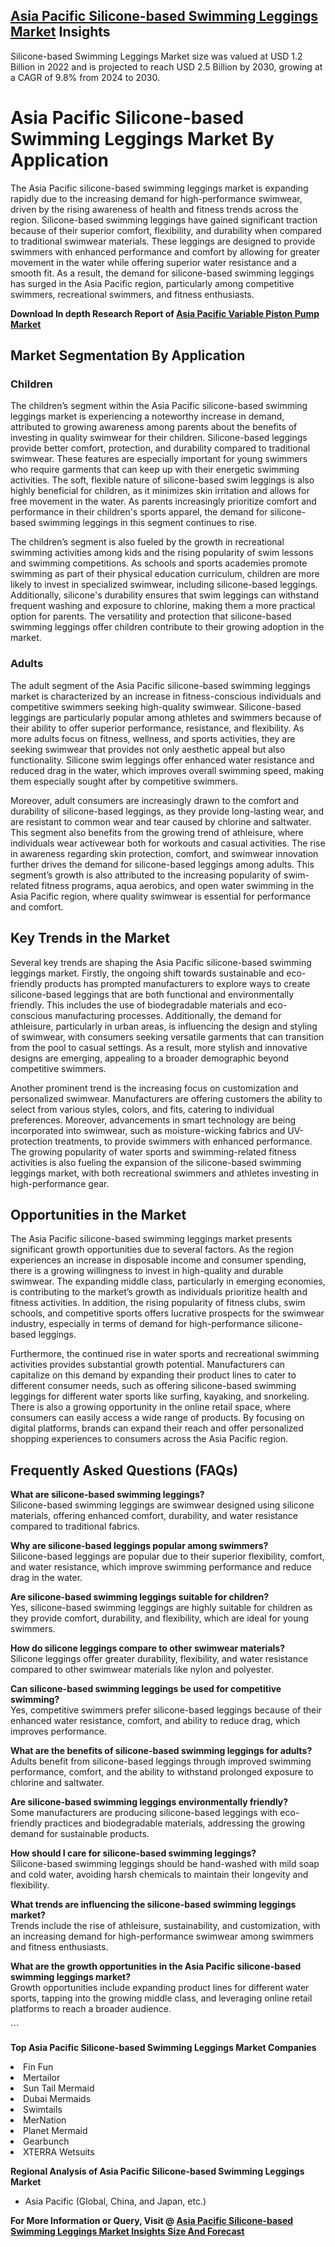 <h2><a href="https://www.verifiedmarketreports.com/download-sample/?rid=301478&amp;utm_source=Github-Feb&amp;utm_medium=225" target="_blank">Asia Pacific Silicone-based Swimming Leggings Market</a> Insights</h2><p>Silicone-based Swimming Leggings Market size was valued at USD 1.2 Billion in 2022 and is projected to reach USD 2.5 Billion by 2030, growing at a CAGR of 9.8% from 2024 to 2030.</p><p><h1>Asia Pacific Silicone-based Swimming Leggings Market By Application</h1> <p>The Asia Pacific silicone-based swimming leggings market is expanding rapidly due to the increasing demand for high-performance swimwear, driven by the rising awareness of health and fitness trends across the region. Silicone-based swimming leggings have gained significant traction because of their superior comfort, flexibility, and durability when compared to traditional swimwear materials. These leggings are designed to provide swimmers with enhanced performance and comfort by allowing for greater movement in the water while offering superior water resistance and a smooth fit. As a result, the demand for silicone-based swimming leggings has surged in the Asia Pacific region, particularly among competitive swimmers, recreational swimmers, and fitness enthusiasts.</p> <p><p><strong>Download In depth Research Report of <a href="https://www.verifiedmarketreports.com/download-sample/?rid=236118&amp;utm_source=Pulse-Dec&amp;utm_medium=225" target="_blank">Asia Pacific Variable Piston Pump Market</a></strong></p></p> <h2>Market Segmentation By Application</h2> <h3>Children</h3> <p>The children’s segment within the Asia Pacific silicone-based swimming leggings market is experiencing a noteworthy increase in demand, attributed to growing awareness among parents about the benefits of investing in quality swimwear for their children. Silicone-based leggings provide better comfort, protection, and durability compared to traditional swimwear. These features are especially important for young swimmers who require garments that can keep up with their energetic swimming activities. The soft, flexible nature of silicone-based swim leggings is also highly beneficial for children, as it minimizes skin irritation and allows for free movement in the water. As parents increasingly prioritize comfort and performance in their children's sports apparel, the demand for silicone-based swimming leggings in this segment continues to rise.</p> <p>The children’s segment is also fueled by the growth in recreational swimming activities among kids and the rising popularity of swim lessons and swimming competitions. As schools and sports academies promote swimming as part of their physical education curriculum, children are more likely to invest in specialized swimwear, including silicone-based leggings. Additionally, silicone's durability ensures that swim leggings can withstand frequent washing and exposure to chlorine, making them a more practical option for parents. The versatility and protection that silicone-based swimming leggings offer children contribute to their growing adoption in the market.</p> <h3>Adults</h3> <p>The adult segment of the Asia Pacific silicone-based swimming leggings market is characterized by an increase in fitness-conscious individuals and competitive swimmers seeking high-quality swimwear. Silicone-based leggings are particularly popular among athletes and swimmers because of their ability to offer superior performance, resistance, and flexibility. As more adults focus on fitness, wellness, and sports activities, they are seeking swimwear that provides not only aesthetic appeal but also functionality. Silicone swim leggings offer enhanced water resistance and reduced drag in the water, which improves overall swimming speed, making them especially sought after by competitive swimmers.</p> <p>Moreover, adult consumers are increasingly drawn to the comfort and durability of silicone-based leggings, as they provide long-lasting wear, and are resistant to common wear and tear caused by chlorine and saltwater. This segment also benefits from the growing trend of athleisure, where individuals wear activewear both for workouts and casual activities. The rise in awareness regarding skin protection, comfort, and swimwear innovation further drives the demand for silicone-based leggings among adults. This segment’s growth is also attributed to the increasing popularity of swim-related fitness programs, aqua aerobics, and open water swimming in the Asia Pacific region, where quality swimwear is essential for performance and comfort.</p> <h2>Key Trends in the Market</h2> <p>Several key trends are shaping the Asia Pacific silicone-based swimming leggings market. Firstly, the ongoing shift towards sustainable and eco-friendly products has prompted manufacturers to explore ways to create silicone-based leggings that are both functional and environmentally friendly. This includes the use of biodegradable materials and eco-conscious manufacturing processes. Additionally, the demand for athleisure, particularly in urban areas, is influencing the design and styling of swimwear, with consumers seeking versatile garments that can transition from the pool to casual settings. As a result, more stylish and innovative designs are emerging, appealing to a broader demographic beyond competitive swimmers.</p> <p>Another prominent trend is the increasing focus on customization and personalized swimwear. Manufacturers are offering customers the ability to select from various styles, colors, and fits, catering to individual preferences. Moreover, advancements in smart technology are being incorporated into swimwear, such as moisture-wicking fabrics and UV-protection treatments, to provide swimmers with enhanced performance. The growing popularity of water sports and swimming-related fitness activities is also fueling the expansion of the silicone-based swimming leggings market, with both recreational swimmers and athletes investing in high-performance gear.</p> <h2>Opportunities in the Market</h2> <p>The Asia Pacific silicone-based swimming leggings market presents significant growth opportunities due to several factors. As the region experiences an increase in disposable income and consumer spending, there is a growing willingness to invest in high-quality and durable swimwear. The expanding middle class, particularly in emerging economies, is contributing to the market’s growth as individuals prioritize health and fitness activities. In addition, the rising popularity of fitness clubs, swim schools, and competitive sports offers lucrative prospects for the swimwear industry, especially in terms of demand for high-performance silicone-based leggings.</p> <p>Furthermore, the continued rise in water sports and recreational swimming activities provides substantial growth potential. Manufacturers can capitalize on this demand by expanding their product lines to cater to different consumer needs, such as offering silicone-based swimming leggings for different water sports like surfing, kayaking, and snorkeling. There is also a growing opportunity in the online retail space, where consumers can easily access a wide range of products. By focusing on digital platforms, brands can expand their reach and offer personalized shopping experiences to consumers across the Asia Pacific region.</p> <h2>Frequently Asked Questions (FAQs)</h2> <p><b>What are silicone-based swimming leggings?</b><br>Silicone-based swimming leggings are swimwear designed using silicone materials, offering enhanced comfort, durability, and water resistance compared to traditional fabrics.</p> <p><b>Why are silicone-based leggings popular among swimmers?</b><br>Silicone-based leggings are popular due to their superior flexibility, comfort, and water resistance, which improve swimming performance and reduce drag in the water.</p> <p><b>Are silicone-based swimming leggings suitable for children?</b><br>Yes, silicone-based swimming leggings are highly suitable for children as they provide comfort, durability, and flexibility, which are ideal for young swimmers.</p> <p><b>How do silicone leggings compare to other swimwear materials?</b><br>Silicone leggings offer greater durability, flexibility, and water resistance compared to other swimwear materials like nylon and polyester.</p> <p><b>Can silicone-based swimming leggings be used for competitive swimming?</b><br>Yes, competitive swimmers prefer silicone-based leggings because of their enhanced water resistance, comfort, and ability to reduce drag, which improves performance.</p> <p><b>What are the benefits of silicone-based swimming leggings for adults?</b><br>Adults benefit from silicone-based leggings through improved swimming performance, comfort, and the ability to withstand prolonged exposure to chlorine and saltwater.</p> <p><b>Are silicone-based swimming leggings environmentally friendly?</b><br>Some manufacturers are producing silicone-based leggings with eco-friendly practices and biodegradable materials, addressing the growing demand for sustainable products.</p> <p><b>How should I care for silicone-based swimming leggings?</b><br>Silicone-based swimming leggings should be hand-washed with mild soap and cold water, avoiding harsh chemicals to maintain their longevity and flexibility.</p> <p><b>What trends are influencing the silicone-based swimming leggings market?</b><br>Trends include the rise of athleisure, sustainability, and customization, with an increasing demand for high-performance swimwear among swimmers and fitness enthusiasts.</p> <p><b>What are the growth opportunities in the Asia Pacific silicone-based swimming leggings market?</b><br>Growth opportunities include expanding product lines for different water sports, tapping into the growing middle class, and leveraging online retail platforms to reach a broader audience.</p> ```</p><p><strong>Top Asia Pacific Silicone-based Swimming Leggings Market Companies</strong></p><div data-test-id=""><p><li>Fin Fun</li><li> Mertailor</li><li> Sun Tail Mermaid</li><li> Dubai Mermaids</li><li> Swimtails</li><li> MerNation</li><li> Planet Mermaid</li><li> Gearbunch</li><li> XTERRA Wetsuits</li></p><div><strong>Regional Analysis of&nbsp;Asia Pacific Silicone-based Swimming Leggings Market</strong></div><ul><li dir="ltr"><p dir="ltr">Asia Pacific (Global, China, and Japan, etc.)</p></li></ul><p><strong>For More Information or Query, Visit @&nbsp;</strong><strong><a href="https://www.verifiedmarketreports.com/product/silicone-based-swimming-leggings-market/?utm_source=Github-Feb&amp;utm_medium=225" target="_blank">Asia Pacific Silicone-based Swimming Leggings Market Insights Size And Forecast</a></strong></p></div><h2>&nbsp;</h2><div data-test-id="">&nbsp;</div>

